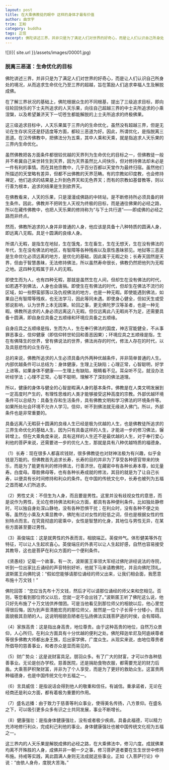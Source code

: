 ```yaml
---
layout: post
title: 在大乘佛教徒的眼中 这样的身体才最有价值
author: 曲世宇
trim: 王盼
category: buddha
tags: 正信
excerpt: 佛陀讲述三界，并非只是为了满足人们对世界的好奇心，而是让人们认识自己所身处的境况，从而追求生命优化乃至三界的超越，旨在策励人们追求幸福人生及解脱成佛。
---
```


![]({{ site.url }}/assets/images/00001.jpg)

### 脱离三恶道：生命优化的目标 ###

佛陀讲述三界，并非只是为了满足人们对世界的好奇心，而是让人们认识自己所身处的境况，从而追求生命优化乃至三界的超越，旨在策励人们追求幸福人生及解脱成佛。

在了解三界状况的基础上，佛陀根据众生的不同根基，提出了三级追求目标，即向往轮回快乐的下士夫所追求的人天乐果，向往自己超越三界的中士夫所追求的小乘涅槃，以及希望兼济天下一切苍生都能解脱的上士夫所追求的终极佛果。

这三级追求目标中，人天乐果属于三界内的生命优化，虽然没有超越三界，但是无论在生存状况还是舒适度等方面，都较三恶道为好。因此，所谓优化，是指脱离三恶道。在汉传佛教中，把佛法分为五乘，其中人乘和天乘，就是指追求人天乐果的三界内生命优化。

虽然佛教把各方面条件都很较优越的天界列为生命优化的目标之一，但佛教徒一般并不希冀自己来世转生到天界，因为天界虽然比人间快乐，但对修持佛法却未必是一件有利的事情。而在其他宗教中，几乎百分百都以天堂作为最终归宿。虽然他们所描述的天堂略有差异，但都不出佛教的天界范畴。有的宗教如印度教，也会修持禅定，他们追求的结果是上升到色界天和无色界天；而有的宗教如基督教等，则以行善为根本，追求的结果是生到欲界天。

在佛教看来，人天的乐果，只是漫漫成佛路的中转站，是不断修持所必须具备的转生条件。因此，佛教并不把转生人天视为终极的目标，而是通往佛果的必经之路，所以在藏传佛教中，也把人天乐果的修持称为“与下士共行道”——即成佛的必经之路而非终点。

然而，佛教所追求的人身并非普通的人身，他应该是具备十八种特质的圆满人身，即远离八无暇。具足十圆满的良缘人身。

所谓八无暇，是指生在地狱，生在饿鬼，生在畜生，生在无想天，生在没有佛法的年代，生在没有佛法的地区，有智障等各种残疾以及禀性愚昧邪见。地狱等三恶道是生命优化必须远离的地方，是优化的基础，因此属于无暇之处；长寿天固然是天界，但由于智慧愚昧，无法修持佛法，所以虽然寿命很长，佛教仍然把他列为无暇之地。这四种无暇属于非人的无暇。

即使生而为人，也有四种无暇，那就是虽然生在人间，但却生在没有佛法的时代，如若遇不到佛法，人身也会唐捐。即使生在有佛法的时代，但却生在佛法不流行的区域，如一些野蛮部落以及仇视佛法的地方，也是一种无暇。即使能遇到佛法，如果自己有智障等残疾，也无法学习，因此等同未遇。即使身心健全，但如天生或受邪说影响，认为世界上本无因果。轮回之事，更无佛陀罗汉等圣者，也是一种无暇。佛教所追求的人身必须远离这八无暇。但仅远离此八无暇尚不为足，还需要具备十圆满，即自身应具备之五顺缘和环境应具备之五顺缘。

自身应具之五顺缘是指，生而为人，生在奉行佛法的国度，神志官能健全，不从事罪恶事业，信仰健康（即信仰转世轮回和善恶因果）；环境应具之五顺缘是指，生在有佛降生的世界，曾有佛说法的世界，佛法尚存的时代，修法人存在的时代，以及具慈悲性的众生存在。

总的来说，佛教所追求的人生必须具备内外两种优越条件，并非简单普通的人生。内部优越条件可以总结为：身体健康，生理上无缺陷；心理正常，心智聪明，好学上进等。如果身体不健康——生理上有缺陷，眼睛看不见。耳朵听不见，就没办法听经学法；心理不正常。心智不聪明，理解不了深刻的佛法道理。

所以，健康的身体与健全的心智是暇满人身的基本条件。佛教是在人类文明发展到一定高度时产生的，有理性思维的人类才能够接受这种高度的宗教。外部优越环境条件可以总结为：具备生存和生活条件，具有佛教文明和学习佛法的环境条件等。如果所处社会环境不允许人学习。信仰，听不到佛法就无缘进入佛门。所以，外部条件也是非常重要的。

具备远离八无暇获十圆满的良缘人生已经是极为优越的人生，也是佛教徒所追求的三界生命优化的基础人生，因为只有具备这样的人生，才能进一步的修习佛法，辗转增上。但在大乘角度来说，具有这样的人生还不是最优越的人生，对于奉行爱心利他的菩萨来说，还需要进一步的优化人生，那就是具有八种优越特质的福德身。

（1）长寿：现在很多人都喜欢钱财，很多佛教徒也对财神法极为有兴趣，似乎金钱是万能的。但佛教首先追求长寿，长寿的目的并非为了享受各种感官带来的快乐，而是为了能更有利的修持佛法，行善济世。在藏密中有各种长寿本尊，如无量寿。白度母。尊胜佛母等，也有各种长寿成就的修法，其目的就是为了让自己长寿，以便具有长时间修持和利众的条件。在中国的传统文化中，长寿也被列为五福之首而被人们所追求。

（2）男性丈夫：不但生为人身，而且要是男性。这里并没有歧视女性的意思，而是说作为男性，无论在修持佛法和利众方面，都具有各种便利条件。比如独处静修时，可以独自身处深山静地，没有各种恐惧干扰；在利众时，没有各种不便之处等。虽然在小乘及大乘显教中，佛陀有过对女性的贬低之词，但也是根据女性的性别特点而言。在究竟彻底的密乘中，女性是智慧的化身，其地位与男性无异，在某些方面甚至要过男性。

（3）英俊端庄：这是就男性的外表而言。相貌端正。英俊帅气。体形健美等外在特征，可以让人生起欢喜心。英俊端庄的外表可以让人生起好感，自然也容易接受其教导，这也是菩萨在利众方面的一个便利条件。

《贤愚经》记载一个故事，有一次，波斯匿王率领大军经过佛陀讲经说法的寺院，听到一位出家比丘诵经的声音特别好听，他就下马来请教佛陀，并且向佛陀顶礼。波斯匿王向佛陀说：“假如您能够请那位诵经的师父出来，让我们相会面，我愿意布施十万文钱！”

佛陀回答：“您应当先布十万文钱，然后才可以请那位诵经的师父来和您相见。否则，等您看到那位师父以后，您就一定不会出钱了。”波斯匿王听了佛陀这么说，他只好先布施了十万文钱供养僧团。可是当他看见到那位师父的相貌以后，他心里觉得很后悔，因为到声音清脆宏亮的那位师父，居然是一位个子长得十分矮小，而且面貌极其丑陋的人。这说明相貌丑陋者在弘扬佛法实践菩萨道的时侯，会有障碍。

（4）家族高贵：这是指出身高贵，地位尊贵。由于这种高贵的地位，自然万众景仰，人心所归，在利众方面具有十分优越的便利之处。佛陀释迦牟尼及阿底峡尊者等很多佛教大师都出身王族，后出家学佛，广度众生。从现实来说，由地位尊贵者所倡导的慈善事业，和者亦众是显而易见的。

（5）财广势众：这是说财富具足。朋羽众多。有了广大的财富，才可以作各种慈善事业。无论是创办学校。慈善医院，还是捐助食物衣服，都需要充足的财力后盾。大乘菩萨积聚财富，并非为了个人享受，而是为了更好的救助众生。这富贵两种福德身，也是中国传统文化中五福之一。

（6）言具威信：是指说话会得到他人的敬重和信任。有诚信。重承诺者，无论在经商还是利众方面，都有着极为重要的作用。

（7）盛名远播：由于致力于慈善等利众事业，使得美名传扬，八方景仰。在盛名之下，可以吸引更多众多有识之士共同发展，事业不断增长。

（8）健康强壮：是指身体健康强壮，没有或者极少疾病，具备此福德，可以精力充沛地修行利众，完成利己利他的事业。身体健康强壮也被中国传统文化视为五福之一。

这三界内的人天乐果是解脱成佛的必经之路，在大乘佛法中，修习六度。成就佛果均离不开殊胜的人身，成佛并非一朝一夕之事，修习菩萨道者要在生生世世中修持布施。持戒等实践，离此圆满人身则无法成就这些事业。正如《入菩萨行论》中说：“由依人身舟，度脱大苦海。”
